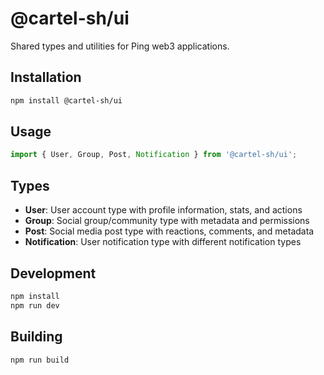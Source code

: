 # @cartel-sh/ui

Shared types and utilities for Ping web3 applications.

## Installation

```bash
npm install @cartel-sh/ui
```

## Usage

```typescript
import { User, Group, Post, Notification } from '@cartel-sh/ui';
```

## Types

- **User**: User account type with profile information, stats, and actions
- **Group**: Social group/community type with metadata and permissions
- **Post**: Social media post type with reactions, comments, and metadata
- **Notification**: User notification type with different notification types

## Development

```bash
npm install
npm run dev
```

## Building

```bash
npm run build
```